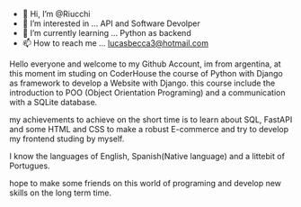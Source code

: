 - 👋 Hi, I’m @Riucchi
- 👀 I’m interested in ... API and Software Devolper
- 🌱 I’m currently learning ... Python as backend 
- 📫 How to reach me ... lucasbecca3@hotmail.com

<!---
Riucchi/Riucchi is a ✨ special ✨ repository because its `README.md` (this file) appears on your GitHub profile.
You can click the Preview link to take a look at your changes.
--->


Hello everyone and welcome to my Github Account, im from argentina, at this moment im studing on CoderHouse the course of Python with Django as framework to develop a Website with Django. this course include the introduction to POO (Object Orientation Programing) and a communication with a SQLite database.

my achievements to achieve on the short time is to learn about SQL, FastAPI and some HTML and CSS to make a robust E-commerce and try to develop my frontend studing by myself.

I know the languages of English, Spanish(Native language) and a littebit of Portugues.

hope to make some friends on this world of programing and develop new skills on the long term time.

